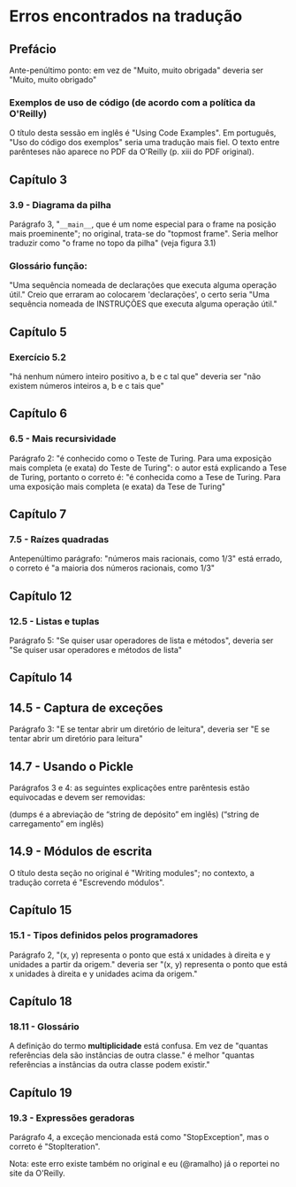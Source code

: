# Erros encontrados na tradução

## Prefácio

Ante-penúltimo ponto: em vez de "Muito, muito obrigada" deveria ser "Muito, muito obrigado"

### Exemplos de uso de código (de acordo com a política da O'Reilly)

O título desta sessão em inglês é "Using Code Examples". Em português, "Uso do código dos exemplos" seria uma tradução mais fiel. O texto entre parênteses não aparece no PDF da O'Reilly (p. xiii do PDF original).

## Capítulo 3

### 3.9 - Diagrama da pilha

Parágrafo 3, "`__main__`, que é um nome especial para o frame na posição mais proeminente"; no original, trata-se do "topmost frame". Seria melhor traduzir como "o frame no topo da pilha" (veja figura 3.1)

### Glossário função:

"Uma sequência nomeada de declarações que executa alguma operação útil." Creio que erraram ao colocarem 'declarações', o certo seria "Uma sequência nomeada de INSTRUÇÕES que executa alguma operação útil."

## Capítulo 5

### Exercício 5.2

"há nenhum número inteiro positivo a, b e c tal que" deveria ser "não existem números inteiros a, b e c tais que"

## Capítulo 6

### 6.5 - Mais recursividade

Parágrafo 2: "é conhecido como o Teste de Turing. Para uma exposição mais completa (e exata) do Teste de Turing": o autor está explicando a Tese de Turing, portanto o correto é: "é conhecida como a Tese de Turing. Para uma exposição mais completa (e exata) da Tese de Turing"

## Capítulo 7

### 7.5 - Raízes quadradas

Antepenúltimo parágrafo: "números mais racionais, como 1/3" está errado, o correto é "a maioria dos números racionais, como 1/3"

## Capítulo 12

### 12.5 - Listas e tuplas

Parágrafo 5: "Se quiser usar operadores de lista e métodos", deveria ser "Se quiser usar operadores e métodos de lista"


## Capítulo 14


## 14.5 - Captura de exceções

Parágrafo 3: "E se tentar abrir um diretório de leitura", deveria ser "E se tentar abrir um diretório para leitura"


## 14.7 - Usando o Pickle

Parágrafos 3 e 4: as seguintes explicações entre parêntesis estão equivocadas e devem ser removidas:

(dumps é a abreviação de “string de depósito” em inglês)
(“string de carregamento” em inglês)

## 14.9 - Módulos de escrita

O título desta seção no original é "Writing modules"; no contexto, a tradução correta é "Escrevendo módulos".


## Capítulo 15

### 15.1 - Tipos definidos pelos programadores

Parágrafo 2, "(x, y) representa o ponto que está x unidades à direita e y unidades a partir da origem." deveria ser "(x, y) representa o ponto que está x unidades à direita e y unidades acima da origem."

## Capítulo 18

### 18.11 - Glossário

A definição do termo __multiplicidade__ está confusa. Em vez de "quantas referências dela são instâncias de outra classe." é melhor "quantas referências a instâncias da outra classe podem existir."

## Capítulo 19

### 19.3 - Expressões geradoras

Parágrafo 4, a exceção mencionada está como "StopException", mas o correto é "StopIteration".

Nota: este erro existe também no original e eu (@ramalho) já o reportei no site da O'Reilly.
